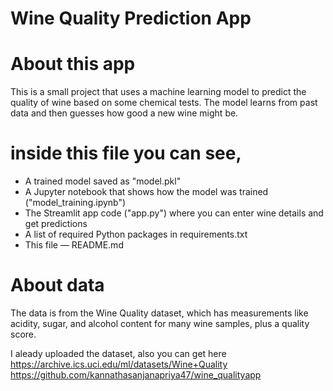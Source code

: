 # Wine Quality Prediction App

# About this app

This is a small project that uses a machine learning model to predict the quality of wine based on some chemical tests. The model learns from past data and then guesses how good a new wine might be.

# inside this file you can see,

- A trained model saved as "model.pkl" 
- A Jupyter notebook that shows how the model was trained ("model_training.ipynb")  
- The Streamlit app code ("app.py") where you can enter wine details and get predictions  
- A list of required Python packages in requirements.txt 
- This file — README.md  

# About data

The data is from the Wine Quality dataset, which has measurements like acidity, sugar, and alcohol content for many wine samples, plus a quality score.

I aleady uploaded the dataset, also you can get here 
https://archive.ics.uci.edu/ml/datasets/Wine+Quality
https://github.com/kannathasanjanapriya47/wine_qualityapp
